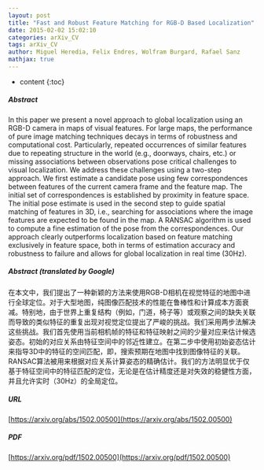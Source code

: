 ```yaml
---
layout: post
title: "Fast and Robust Feature Matching for RGB-D Based Localization"
date: 2015-02-02 15:02:10
categories: arXiv_CV
tags: arXiv_CV
author: Miguel Heredia, Felix Endres, Wolfram Burgard, Rafael Sanz
mathjax: true
---
```


* content
{:toc}

##### Abstract
In this paper we present a novel approach to global localization using an RGB-D camera in maps of visual features. For large maps, the performance of pure image matching techniques decays in terms of robustness and computational cost. Particularly, repeated occurrences of similar features due to repeating structure in the world (e.g., doorways, chairs, etc.) or missing associations between observations pose critical challenges to visual localization. We address these challenges using a two-step approach. We first estimate a candidate pose using few correspondences between features of the current camera frame and the feature map. The initial set of correspondences is established by proximity in feature space. The initial pose estimate is used in the second step to guide spatial matching of features in 3D, i.e., searching for associations where the image features are expected to be found in the map. A RANSAC algorithm is used to compute a fine estimation of the pose from the correspondences. Our approach clearly outperforms localization based on feature matching exclusively in feature space, both in terms of estimation accuracy and robustness to failure and allows for global localization in real time (30Hz).

##### Abstract (translated by Google)
在本文中，我们提出了一种新颖的方法来使用RGB-D相机在视觉特征的地图中进行全球定位。对于大型地图，纯图像匹配技术的性能在鲁棒性和计算成本方面衰减。特别地，由于世界上重复结构（例如，门道，椅子等）或观察之间的缺失关联而导致的类似特征的重复出现对视觉定位提出了严峻的挑战。我们采用两步法解决这些挑战。我们首先使用当前相机帧的特征和特征映射之间的少量对应来估计候选姿态。初始的对应关系由特征空间中的邻近性建立。在第二步中使用初始姿态估计来指导3D中的特征的空间匹配，即，搜索预期在地图中找到图像特征的关联。 RANSAC算法被用来根据对应关系计算姿态的精确估计。我们的方法明显优于仅基于特征空间中的特征匹配的定位，无论是在估计精度还是对失效的稳健性方面，并且允许实时（30Hz）的全局定位。

##### URL
[https://arxiv.org/abs/1502.00500](https://arxiv.org/abs/1502.00500)

##### PDF
[https://arxiv.org/pdf/1502.00500](https://arxiv.org/pdf/1502.00500)

